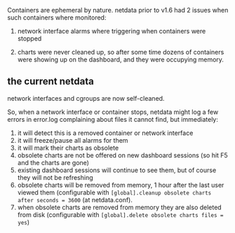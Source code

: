 
Containers are ephemeral by nature. netdata prior to v1.6 had 2 issues when such containers where monitored:

1. network interface alarms where triggering when containers were stopped

2. charts were never cleaned up, so after some time dozens of containers were showing up on the dashboard, and they were occupying memory.

## the current netdata

network interfaces and cgroups are now self-cleaned.

So, when a network interface or container stops, netdata might log a few errors in error.log complaining about files it cannot find, but immediately:

1. it will detect this is a removed container or network interface
2. it will freeze/pause all alarms for them
3. it will mark their charts as obsolete
4. obsolete charts are not be offered on new dashboard sessions (so hit F5 and the charts are gone)
5. existing dashboard sessions will continue to see them, but of course they will not be refreshing
6. obsolete charts will be removed from memory, 1 hour after the last user viewed them (configurable with `[global].cleanup obsolete charts after seconds = 3600` (at netdata.conf).
7. when obsolete charts are removed from memory they are also deleted from disk (configurable with `[global].delete obsolete charts files = yes`)
